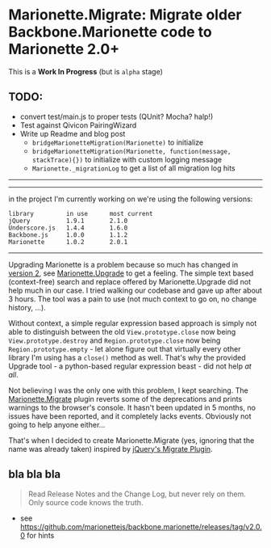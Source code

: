 # Marionette.Migrate: Migrate older Backbone.Marionette code to Marionette 2.0+

This is a **Work In Progress** (but is `alpha` stage)

## TODO:

* convert test/main.js to proper tests (QUnit? Mocha? halp!)
* Test against Qivicon PairingWizard
* Write up Readme and blog post
  * `bridgeMarionetteMigration(Marionette)` to initialize
  * `bridgeMarionetteMigration(Marionette, function(message, stackTrace){})` to initialize with custom logging message
  * `Marionette._migrationLog` to get a list of all migration log hits



---
---

in the project I'm currently working on we're using the following versions:

```
library         in use      most current
jQuery          1.9.1       2.1.0
Underscore.js   1.4.4       1.6.0
Backbone.js     1.0.0       1.1.2
Marionette      1.0.2       2.0.1
```

---

Upgrading Marionette is a problem because so much has changed in [version 2](https://github.com/marionettejs/backbone.marionette/releases/tag/v2.0.0), see [Marionette.Upgrade](https://github.com/marionettejs/Marionette.Upgrade) to get a feeling. The simple text based (context-free) search and replace offered by Marionette.Upgrade did not help much in our case. I tried walking our codebase and gave up after about 3 hours. The tool was a pain to use (not much context to go on, no change history, …).

Without context, a simple regular expression based approach is simply not able to distinguish between the old `View.prototype.close` now being `View.prototype.destroy` and `Region.prototype.close` now being `Region.prototype.empty` - let alone figure out that virtually every other library I'm using has a `close()` method as well. That's why the provided Upgrade tool - a python-based regular expression beast - did not help *at all*.

Not believing I was the only one with this problem, I kept searching. The [Marionette.Migrate](https://github.com/ccamarat/Marionette.Migrate) plugin reverts some of the deprecations and prints warnings to the browser's console. It hasn't been updated in 5 months, no issues have been reported, and it completely lacks events. Obviously not going to help anyone either…

That's when I decided to create Marionette.Migrate (yes, ignoring that the name was already taken) inspired by [jQuery's Migrate Plugin](https://github.com/jquery/jquery-migrate/).


## bla bla bla ##

> Read Release Notes and the Change Log, but never rely on them. Only source code knows the truth.

* see https://github.com/marionettejs/backbone.marionette/releases/tag/v2.0.0 for hints

